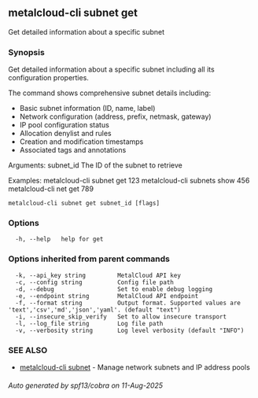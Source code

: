 ## metalcloud-cli subnet get

Get detailed information about a specific subnet

### Synopsis

Get detailed information about a specific subnet including all its configuration properties.

The command shows comprehensive subnet details including:
- Basic subnet information (ID, name, label)
- Network configuration (address, prefix, netmask, gateway)
- IP pool configuration status
- Allocation denylist and rules
- Creation and modification timestamps
- Associated tags and annotations

Arguments:
  subnet_id    The ID of the subnet to retrieve

Examples:
  metalcloud-cli subnet get 123
  metalcloud-cli subnets show 456
  metalcloud-cli net get 789

```
metalcloud-cli subnet get subnet_id [flags]
```

### Options

```
  -h, --help   help for get
```

### Options inherited from parent commands

```
  -k, --api_key string         MetalCloud API key
  -c, --config string          Config file path
  -d, --debug                  Set to enable debug logging
  -e, --endpoint string        MetalCloud API endpoint
  -f, --format string          Output format. Supported values are 'text','csv','md','json','yaml'. (default "text")
  -i, --insecure_skip_verify   Set to allow insecure transport
  -l, --log_file string        Log file path
  -v, --verbosity string       Log level verbosity (default "INFO")
```

### SEE ALSO

* [metalcloud-cli subnet](metalcloud-cli_subnet.md)	 - Manage network subnets and IP address pools

###### Auto generated by spf13/cobra on 11-Aug-2025
